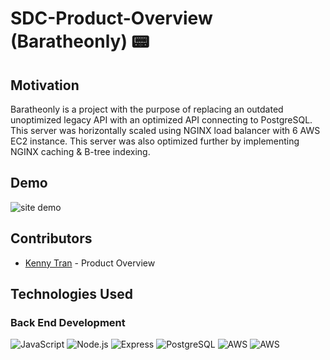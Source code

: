 # SDC-Product-Overview (Baratheonly) 📟 

## Motivation

Baratheonly is a project with the purpose of replacing an outdated unoptimized legacy API with an optimized API connecting to PostgreSQL. This server was horizontally scaled using NGINX load balancer with 6 AWS EC2 instance. This server was also optimized further by implementing NGINX caching & B-tree indexing.

## Demo

![site demo](./dist/assets/verde-preview.gif)

## Contributors

- [Kenny Tran](https://github.com/kennytran95) - Product Overview



## Technologies Used

### Back End Development

![JavaScript](https://img.shields.io/badge/javascript-%23323330.svg?style=for-the-badge&logo=javascript&logoColor=%23F7DF1E)
![Node.js](https://img.shields.io/badge/node.js-%2320232a.svg?style=for-the-badge&logo=node.js&logoColor=#03adfc)
![Express](https://img.shields.io/badge/express.js-%2320232a.svg?style=for-the-badge&logo=express&logoColor=blue)
![PostgreSQL](https://img.shields.io/badge/postgresql-white?style=for-the-badge&labelColor=black&logo=postgresql&logoColor=white)
![AWS](https://img.shields.io/badge/AWS-orange?style=for-the-badge&logo=AWS&logoColor=orange)
![AWS](https://img.shields.io/badge/NGINX-orange?style=for-the-badge&logo=AWS&logoColor=orange)
